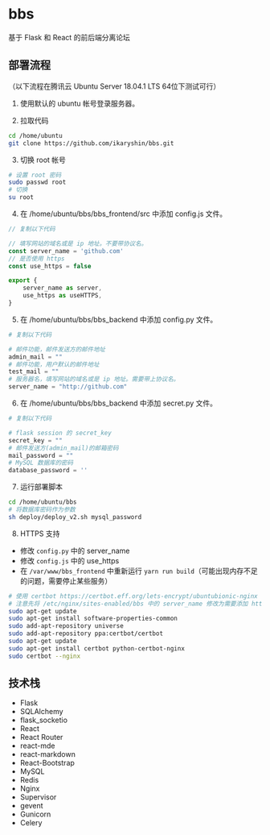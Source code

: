 # bbs
基于 Flask 和 React 的前后端分离论坛

## 部署流程
（以下流程在腾讯云 Ubuntu Server 18.04.1 LTS 64位下测试可行）

1. 使用默认的 ubuntu 帐号登录服务器。

2. 拉取代码
```bash
cd /home/ubuntu
git clone https://github.com/ikaryshin/bbs.git
```

3. 切换 root 帐号
```bash
# 设置 root 密码
sudo passwd root
# 切换
su root
```

4. 在 /home/ubuntu/bbs/bbs_frontend/src 中添加 config.js 文件。
```javascript
// 复制以下代码

// 填写网站的域名或是 ip 地址。不要带协议名。
const server_name = 'github.com'
// 是否使用 https
const use_https = false

export {
    server_name as server,
    use_https as useHTTPS,
}
```

5. 在 /home/ubuntu/bbs/bbs_backend 中添加 config.py 文件。
```python
# 复制以下代码

# 邮件功能，邮件发送方的邮件地址
admin_mail = ""
# 邮件功能，用户默认的邮件地址
test_mail = ""
# 服务器名，填写网站的域名或是 ip 地址。需要带上协议名。
server_name = "http://github.com"
```

6. 在 /home/ubuntu/bbs/bbs_backend 中添加 secret.py 文件。
```python
# 复制以下代码

# flask session 的 secret_key
secret_key = ""
# 邮件发送方(admin_mail)的邮箱密码
mail_password = ""
# MySQL 数据库的密码
database_password = ''
```

7. 运行部署脚本
```bash
cd /home/ubuntu/bbs
# 将数据库密码作为参数
sh deploy/deploy_v2.sh mysql_password
```

8. HTTPS 支持
- 修改 `config.py` 中的 server_name 
- 修改 `config.js` 中的 use_https
- 在 `/var/www/bbs_frontend` 中重新运行 `yarn run build`（可能出现内存不足的问题，需要停止某些服务）

```bash
# 使用 certbot https://certbot.eff.org/lets-encrypt/ubuntubionic-nginx
# 注意先将 /etc/nginx/sites-enabled/bbs 中的 server_name 修改为需要添加 https 支持的域名
sudo apt-get update
sudo apt-get install software-properties-common
sudo add-apt-repository universe
sudo add-apt-repository ppa:certbot/certbot
sudo apt-get update
sudo apt-get install certbot python-certbot-nginx
sudo certbot --nginx
```

## 技术栈
- Flask
- SQLAlchemy
- flask_socketio
- React
- React Router
- react-mde
- react-markdown
- React-Bootstrap
- MySQL
- Redis
- Nginx
- Supervisor
- gevent
- Gunicorn
- Celery
